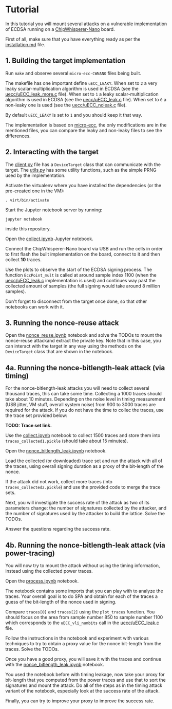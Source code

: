# Tutorial

In this tutorial you will mount several attacks on a vulnerable implementation
of ECDSA running on a [ChipWhisperer-Nano](https://rtfm.newae.com/Capture/ChipWhisperer-Nano/) board.

First of all, make sure that you have everything ready as per the
[installation.md](installation.md) file.


## 1. Building the target implementation

Run `make` and observe several `micro-ecc-CWNANO` files being built.

The makefile has one important define `uECC_LEAKY`.
When set to `2` a very leaky scalar-multiplication algorithm is used in ECDSA
(see the [uecc/uECC_leak_more.c](uecc/uECC_leak_more.c) file). When set to `1` a leaky
scalar-multiplication algorithm is used in ECDSA (see the [uecc/uECC_leak.c](uecc/uECC_leak.c) file).
When set to `0` a non-leaky one is used (see the [uecc/uECC_noleak.c](uecc/uECC_noleak.c) file).

By default `uECC_LEAKY` is set to `1` and you should keep it that way.

The implementation is based on [micro-ecc](https://github.com/kmackay/micro-ecc),
the only modifications are in the mentioned files, you can compare the leaky and non-leaky files to
see the differences.

## 2. Interacting with the target

The [client.py](notebooks/client.py) file has a `DeviceTarget` class
that can communicate with the target. The [utils.py](notebooks/utils.py)
has some utility functions, such as the simple PRNG used by the implementation.

Activate the virtualenv where you have installed the dependencies
(or the pre-created one in the VM):

	. virt/bin/activate

Start the Jupyter notebook server by running:

	jupyter notebook

inside this repository.

Open the [collect.ipynb](notebooks/collect.ipynb) Jupyter notebook.

Connect the ChipWhisperer-Nano board via USB and run the cells in order
to first flash the built implementation on the board, connect to it and then collect
**10** traces.

Use the plots to observe the start of the ECDSA signing process.
The function `EccPoint_mult` is called at around sample index 1100 (when
the [uecc/uECC_leak.c](uecc/uECC_leak.c) implementation is used) and continues way past the
collected amount of samples (the full signing would take around 8 million samples).

Don't forget to disconnect from the target once done, so that other notebooks
can work with it.

## 3. Running the nonce-reuse attack

Open the [nonce_reuse.ipynb](notebooks/nonce_reuse.ipynb) notebook
and solve the TODOs to mount the nonce-reuse attackand extract the private key.
Note that in this case, you can interact with the target in any way using the
methods on the `DeviceTarget` class that are shown in the notebook.

## 4a. Running the nonce-bitlength-leak attack (via timing)

For the nonce-bitlength-leak attacks you will need to collect several thousand
traces, this can take some time. Collecting a 1000 traces should take
about 10 minutes. Depending on the noise level in timing measurement (USB jitter,
VM stuff, overall system noise) from 900 to 3000 traces are required for the attack.
If you do not have the time to collec the traces, use the trace set provided below:

**TODO: Trace set link.**

Use the [collect.ipynb](notebooks/collect.ipynb) notebook to collect 1500 traces
and store them into `traces_collected1.pickle` (should take about 15 minutes).

Open the [nonce_bitlength_leak.ipynb](notebooks/nonce_bitlength_leak.ipynb) notebook.

Load the collected (or downloaded) trace set and run the attack with all of the traces,
using overall signing duration as a proxy of the bit-length of the nonce.

If the attack did not work, collect more traces (into `traces_collected2.pickle`)
and use the provided code to merge the trace sets.

Next, you will investigate the success rate of the attack as two of its parameters change:
the number of signatures collected by the attacker, and the number of signatures used by the
attacker to build the lattice. Solve the TODOs.

Answer the questions regarding the success rate.

## 4b. Running the nonce-bitlength-leak attack (via power-tracing)

You will now try to mount the attack without using the timing information, instead
using the collected power traces.

Open the [process.ipynb](notebooks/process.ipynb) notebook.

The notebook contains some imports that you can play with to analyze the traces.
Your overall goal is to do SPA and obtain for each of the traces a guess of the
bit-length of the nonce used in signing.

Compare `traces[0]` and `traces[2]` using the `plot_traces` function.
You should focus on the area from sample number 850 to sample number 1100 which
corresponds to the `uECC_vli_numbits` call in the [uecc/uECC_leak.c](uecc/uECC_leak.c) file.

Follow the instructions in the notebook and experiment with various techniques
to try to obtain a proxy value for the nonce bit-length from the traces. Solve the TODOs.

Once you have a good proxy, you will save it with the traces and continue
with the [nonce_bitlength_leak.ipynb](notebooks/nonce_bitlength_leak.ipynb) notebook.

You used the notebook before with timing leakage, now take your proxy for bit-length
that you computed from the power traces and use that to sort the signatures
and mount the attack. Do all of the steps as in the timing attack variant of the notebook,
especially look at the success rate of the attack.

Finally, you can try to improve your proxy to improve the success rate.
